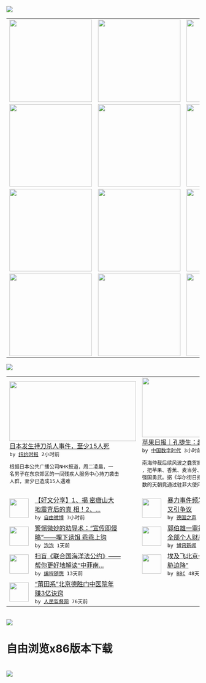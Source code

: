 

<a href="https://github.com/greatfire/z/raw/master/FreeBrowser.apk"><img src="https://raw.githubusercontent.com/greatfire/wiki/master/x/header.png" /></a><table><tr><td width="262" align="center" valign="center"><a href="https://github.com/greatfire/wiki/wiki/nyt" title="纽约时报中文网 国际纵览"><img src="https://raw.githubusercontent.com/greatfire/wiki/master/x/nyt_flag.png" width="215"/></a></td><td width="262" align="center" valign="center"><a href="https://github.com/greatfire/wiki/wiki/dw" title=""><img src="https://raw.githubusercontent.com/greatfire/wiki/master/x/dw_flag.png" width="215"/></a></td><td width="262" align="center" valign="center"><a href="https://github.com/greatfire/wiki/wiki/rmjd" title=""><img src="https://raw.githubusercontent.com/greatfire/wiki/master/x/rmjd_flag.png" width="215"/></a></td></tr><tr><td width="262" align="center" valign="center"><a href="https://github.com/paopaonetizen/website" title="泡泡 - 未经审查的互联网信息"><img src="https://raw.githubusercontent.com/greatfire/wiki/master/x/pp_flag.png" width="215"/></a></td><td width="262" align="center" valign="center"><a href="https://github.com/getlantern/mirror" title="以及自由微博和GreatFire.org官方中文论坛"><img src="https://raw.githubusercontent.com/greatfire/wiki/master/x/lantern_flag.png" width="215"/></a></td><td width="262" align="center" valign="center"><a href="https://github.com/cdtmirrors/m/" title=""><img src="https://raw.githubusercontent.com/greatfire/wiki/master/x/cdt_flag.png" width="215"/></a></td></tr><tr><td width="262" align="center" valign="center"><a href="https://github.com/program-think/blog" title="编程随想的博客"><img src="https://raw.githubusercontent.com/greatfire/wiki/master/x/pt_flag.png" width="215"/></a></td><td width="262" align="center" valign="center"><a href="https://github.com/greatfire/wiki/wiki/bbc" title=""><img src="https://raw.githubusercontent.com/greatfire/wiki/master/x/bbc_flag.png" width="215"/></a></td><td width="262" align="center" valign="center"><a href="https://github.com/freeweibo/s" title="自由微博 - 匿名和不受屏蔽的新浪微博搜索"><img src="https://raw.githubusercontent.com/greatfire/wiki/master/x/fw_flag.png" width="215"/></a></td></tr><tr><td width="262" align="center" valign="center"><a href="https://github.com/greatfire/wiki/wiki/google" title=""><img src="https://raw.githubusercontent.com/greatfire/wiki/master/x/google_flag.png" width="215"/></a></td><td width="262" align="center" valign="center"><a href="https://github.com/bxnews/boxun" title=""><img src="https://raw.githubusercontent.com/greatfire/wiki/master/x/bx_flag.png" width="215"/></a></td><td width="262" align="center" valign="center"><a href="https://github.com/greatfire/wiki/wiki/open-source" title="欢迎访问GreatFire.org开发者项目网站"><img src="https://raw.githubusercontent.com/greatfire/wiki/master/x/open-source_flag.png" width="215"/></a></td></tr></table><img src="https://raw.githubusercontent.com/greatfire/wiki/master/x/newsfeed text.png" /><table cols="4"><tr><td colspan="2" width="380"><a href="https://d7odklm2qes9e.cloudfront.net/international/20160726/knife-japan-stabbing-sagamihara/"><img src="https://static01.nyt.com/images/2016/07/26/world/26xp-japan/26xp-japan-articleLarge.jpg" width="330" height="156"/></a></br><a href="https://d7odklm2qes9e.cloudfront.net/international/20160726/knife-japan-stabbing-sagamihara/">日本发生持刀杀人事件，至少15人死</a></br><kbd> by <a href="http://m.cn.nytimes.com/">纽约时报</a> 2小时前 </kbd></br><pre>根据日本公共广播公司NHK报道，周二凌晨，一<br/>名男子在东京郊区的一间残疾人服务中心持刀袭击<br/>人群，至少已造成15人遇难</pre></td><td colspan="2" width="380"><a href="http://feedproxy.google.com/~r/chinadigitaltimes/IyPt/~3/ZHZEB1bH6bM/"><img src="http://i1.wp.com/chinadigitaltimes.net/chinese/files/2016/07/kendej.jpg?resize=549%2C308" width="330" height="156"/></a></br><a href="http://feedproxy.google.com/~r/chinadigitaltimes/IyPt/~3/ZHZEB1bH6bM/">苹果日报｜孔捷生：蠢货爱国 强权误国</a></br><kbd> by <a href="http://chinadigitaltimes.net/chinese/">中国数字时代</a> 3小时前 </kbd></br><pre>南海仲裁后续风波之蠢货抵制美货还不算超级笑料<br/>，把苹果、香蕉、麦当劳、肯德鸡一网打尽也未显<br/>强国勇武。据《华尔街日报》披露，事先已打定输<br/>数的天朝竟通过驻菲大使向菲律...</pre></td></tr><tr><td><img src="http://ww3.sinaimg.cn/large/9647a31ejw1f66vwu0fxtj20j60y3di2.jpg" width="50" height="50"/></td><td width="280"><a href="https://freeweibo.com/weibo/4001368291289846">【好文分享】1、揭 密唐山大<br/>地震背后的真 相！2、...</a></br><kbd> by <a href="https://freeweibo.com/">自由微博</a> 3小时前 </kbd></td><td><img src="http://www.dw.com/image/0,,19424768_302,00.jpg" width="50" height="50"/></td><td width="280"><a href="http://dw.com/p/1JVkf?maca=chi-GK-text-greatfire-all-chinese-15625-xml-mrss">暴力事件频发 默克尔难民政策<br/>又引争议</a></br><kbd> by <a href="http://dw.de">德国之声</a> 6小时前 </kbd></td></tr><tr><td><img src="https://pao-pao.net/sites/pao-pao.net/files/styles/large/public/tu_1_44.jpg?itok=KR8drvXW" width="50" height="50"/></td><td width="280"><a href="https://pao-pao.net/article/724">警惕微妙的劝导术：“宣传即侵<br/>略”——埋下诱饵 乖乖上钩</a></br><kbd> by <a href="https://pao-pao.net">泡泡</a> 1天前 </kbd></td><td><img src="http://www.boxun.com/news/images/2016/07/201607251902china1.jpg" width="50" height="50"/></td><td width="280"><a href="http://www.boxun.com/news/gb/china/2016/07/201607251902.shtml">郭伯雄一审被判处无期徒刑没收<br/>全部个人财产请看博讯热...</a></br><kbd> by <a href="http://www.boxun.com">博讯新闻</a> 1天前 </kbd></td></tr><tr><td><img src="https://lh6.googleusercontent.com/ioMh-AY9SbuhP9uZbL3W6ze4l3ZszvNEGGbhCrNrfsJXt02Y0iRtj112-__lMvco5NAeAvk1iOhyBVemEvzppN62HdL5_WaZopukfhYPVMGreov_Z-PT9AhwvC31yO7vTCTcQirP3W0" width="50" height="50"/></td><td width="280"><a href="http://feedproxy.google.com/~r/programthink/~3/OLue0DzvyNo/UNCLOS.html">扫盲《联合国海洋法公约》——<br/>帮你更好地解读“中菲南...</a></br><kbd> by <a href="http://program-think.blogspot.com">编程随想</a> 13天前 </kbd></td><td><img src="http://a.files.bbci.co.uk/worldservice/live/assets/images/2016/05/19/160519172724_egypt_air_plane_144x81__nocredit.jpg" width="50" height="50"/></td><td width="280"><a href="http://www.bbc.com/zhongwen/simp/world/2016/06/160608_egypt_china_flight_uzbekistan">埃及飞北京一架客机“因炸弹威<br/>胁迫降”</a></br><kbd> by <a href="http://www.bbc.co.uk/zhongwen/simp">BBC</a> 48天前 </kbd></td></tr><tr><td><img src="http://www.rmjdw.com/uploads/160510/3-1605102102421C.jpg" width="50" height="50"/></td><td width="280"><a href="http://www.rmjdw.com//tebiebaodao/20160510/15526.html">“莆田系”北京德胜门中医院年<br/>赚3亿诀窍 </a></br><kbd> by <a href="http://www.rmjdw.com/">人民监督网</a> 76天前 </kbd></td></table></br><a href="https://github.com/greatfire/z/raw/master/FreeBrowser.apk"><img src="https://raw.githubusercontent.com/greatfire/wiki/master/x/download app.png" /></a><h1>自由浏览x86版本下载<h1><a href="https://github.com/greatfire/z/raw/master/FreeBrowser-x86.apk"><img src="https://raw.githubusercontent.com/greatfire/images/master/fb86.qr.png" /></a>